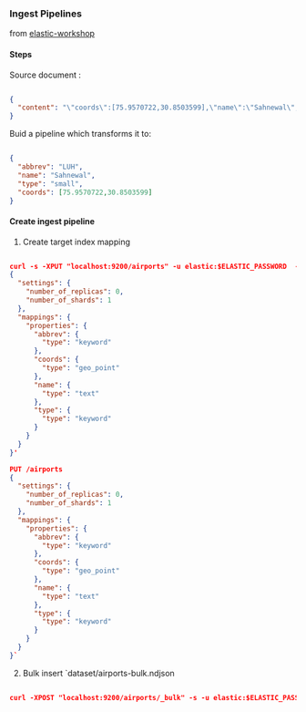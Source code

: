 ### Ingest Pipelines

from [elastic-workshop](https://github.com/jsanz/elastic-workshop)

#### Steps

Source document :

```json

{
  "content": "\"coords\":[75.9570722,30.8503599],\"name\":\"Sahnewal\",\"abbrev\":\"LUH\",\"type\":\"small\""
}

```

Buid a pipeline which transforms it to:

```json

{
  "abbrev": "LUH",
  "name": "Sahnewal",
  "type": "small",
  "coords": [75.9570722,30.8503599]
}

```

#### Create ingest pipeline

1. Create target index mapping

```json

curl -s -XPUT "localhost:9200/airports" -u elastic:$ELASTIC_PASSWORD  -H 'Content-Type: application/json' -d'
{
  "settings": {
    "number_of_replicas": 0,  
    "number_of_shards": 1
  },
  "mappings": {
    "properties": {
      "abbrev": {
        "type": "keyword"
      },
      "coords": {
        "type": "geo_point"
      },
      "name": {
        "type": "text"
      },
      "type": {
        "type": "keyword"
      }
    }
  }
}'

PUT /airports
{
  "settings": {
    "number_of_replicas": 0,  
    "number_of_shards": 1
  },
  "mappings": {
    "properties": {
      "abbrev": {
        "type": "keyword"
      },
      "coords": {
        "type": "geo_point"
      },
      "name": {
        "type": "text"
      },
      "type": {
        "type": "keyword"
      }
    }
  }
}`

```
2. Bulk insert `dataset/airports-bulk.ndjson

```json

curl -XPOST "localhost:9200/airports/_bulk" -s -u elastic:$ELASTIC_PASSWORD -H 'Content-Type: application/x-ndjson' --data-binary "@dataset/airports-bulk.ndjson" | jq '{took: .took, errors: .errors}' ; echo


